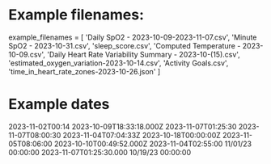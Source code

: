 
# Example filenames:

example_filenames = [
    'Daily SpO2 - 2023-10-09-2023-11-07.csv',
    'Minute SpO2 - 2023-10-31.csv',
    'sleep_score.csv',
    'Computed Temperature - 2023-10-09.csv',
    'Daily Heart Rate Variability Summary - 2023-10-(15).csv',
    'estimated_oxygen_variation-2023-10-14.csv',
    'Activity Goals.csv',
    'time_in_heart_rate_zones-2023-10-26.json'
]

# Example dates
2023-11-02T00:14
2023-10-09T18:33:18.000Z
2023-11-07T01:25:30
2023-11-07T08:00:30
2023-11-04T07:04:33Z
2023-10-18T00:00:00Z
2023-11-05T08:06:00
2023-10-10T00:49:52.000Z
2023-11-04T02:55:00
11/01/23 00:00:00
2023-11-07T01:25:30.000
10/19/23 00:00:00